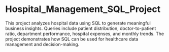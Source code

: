 # Hospital_Management_SQL_Project
This project analyzes hospital data using SQL to generate meaningful business insights. Queries include patient distribution, doctor-to-patient ratio, department performance, hospital expenses, and monthly trends. The project demonstrates how SQL can be used for healthcare data management and decision-making.

